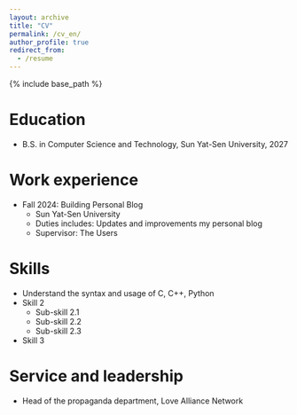 ```yaml
---
layout: archive
title: "CV"
permalink: /cv_en/
author_profile: true
redirect_from:
  - /resume
---
```


{% include base_path %}

Education
======
* B.S. in Computer Science and Technology, Sun Yat-Sen University, 2027

Work experience
======
* Fall 2024: Building Personal Blog
  * Sun Yat-Sen University
  * Duties includes: Updates and improvements my personal blog
  * Supervisor: The Users
  
Skills
======
* Understand the syntax and usage of C, C++, Python
* Skill 2
  * Sub-skill 2.1
  * Sub-skill 2.2
  * Sub-skill 2.3
* Skill 3

<!-- Publications
======
  <ul>{% for post in site.publications reversed %}
    {% include archive-single-cv.html %}
  {% endfor %}</ul>
  
Talks
======
  <ul>{% for post in site.talks reversed %}
    {% include archive-single-talk-cv.html  %}
  {% endfor %}</ul>
  
Teaching
======
  <ul>{% for post in site.teaching reversed %}
    {% include archive-single-cv.html %}
  {% endfor %}</ul> -->
  
Service and leadership
======
* Head of the propaganda department, Love Alliance Network
